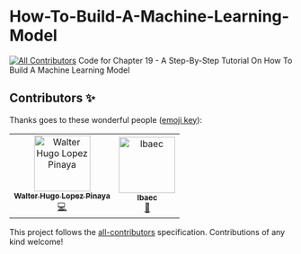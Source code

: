 # How-To-Build-A-Machine-Learning-Model
[![All Contributors](https://img.shields.io/badge/all_contributors-2-orange.svg?style=flat-square)](#contributors)
Code for Chapter 19 -  A Step-By-Step Tutorial On How To Build A Machine Learning Model

## Contributors ✨

Thanks goes to these wonderful people ([emoji key](https://allcontributors.org/docs/en/emoji-key)):

<!-- ALL-CONTRIBUTORS-LIST:START - Do not remove or modify this section -->
<!-- prettier-ignore -->
<table>
  <tr>
    <td align="center"><a href="http://warvito.github.io"><img src="https://avatars3.githubusercontent.com/u/4493399?v=4" width="100px;" alt="Walter Hugo Lopez Pinaya"/><br /><sub><b>Walter Hugo Lopez Pinaya</b></sub></a><br /><a href="https://github.com/MLMH-Lab/How-To-Build-A-Machine-Learning-Model/commits?author=Warvito" title="Code">💻</a></td>
    <td align="center"><a href="https://github.com/lbaec"><img src="https://avatars2.githubusercontent.com/u/40027133?v=4" width="100px;" alt="lbaec"/><br /><sub><b>lbaec</b></sub></a><br /><a href="#review-lbaec" title="Reviewed Pull Requests">👀</a></td>
  </tr>
</table>

<!-- ALL-CONTRIBUTORS-LIST:END -->

This project follows the [all-contributors](https://github.com/all-contributors/all-contributors) specification. Contributions of any kind welcome!